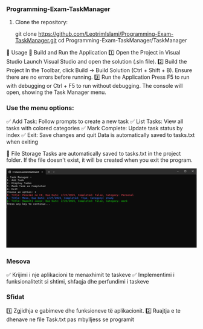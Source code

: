 ### Programming-Exam-TaskManager

1. Clone the repository:

   git clone https://github.com/LeotrimIslami/Programming-Exam-TaskManager.git
   cd Programming-Exam-TaskManager/TaskManager
   
  📌 Usage
🔧 Build and Run the Application
1️⃣ Open the Project in Visual Studio
Launch Visual Studio and open the solution (.sln file).
2️⃣ Build the Project
In the Toolbar, click Build → Build Solution (Ctrl + Shift + B).
Ensure there are no errors before running.
3️⃣ Run the Application
Press F5 to run with debugging or Ctrl + F5 to run without debugging.
The console will open, showing the Task Manager menu.

### Use the menu options:
✅ Add Task: Follow prompts to create a new task
✅ List Tasks: View all tasks with colored categories
✅ Mark Complete: Update task status by index
✅ Exit: Save changes and quit
Data is automatically saved to tasks.txt when exiting

 📂 File Storage
Tasks are automatically saved to tasks.txt in the project folder.
If the file doesn't exist, it will be created when you exit the program.


![Task Manager Screenshot](./Images/TaskManager.png)




### Mesova
✅ Krijimi i nje aplikacioni te menaxhimit te taskeve
✅ Implementimi i funksionalitetit si shtimi, shfaqja dhe perfundimi i taskeve

### Sfidat
1️⃣ Zgjidhja e gabimeve dhe funksioneve të aplikacionit.
2️⃣ Ruajtja e te dhenave ne file Task.txt pas mbylljess se programit
